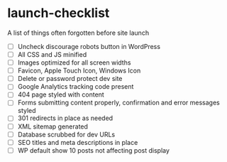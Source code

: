 # launch-checklist
A list of things often forgotten before site launch

- [ ] Uncheck discourage robots button in WordPress  
- [ ] All CSS and JS minified  
- [ ] Images optimized for all screen widths  
- [ ] Favicon, Apple Touch Icon, Windows Icon
- [ ] Delete or password protect dev site
- [ ] Google Analytics tracking code present
- [ ] 404 page styled with content  
- [ ] Forms submitting content properly, confirmation and error messages styled  
- [ ] 301 redirects in place as needed  
- [ ] XML sitemap generated  
- [ ] Database scrubbed for dev URLs
- [ ] SEO titles and meta descriptions in place
- [ ] WP default show 10 posts not affecting post display
